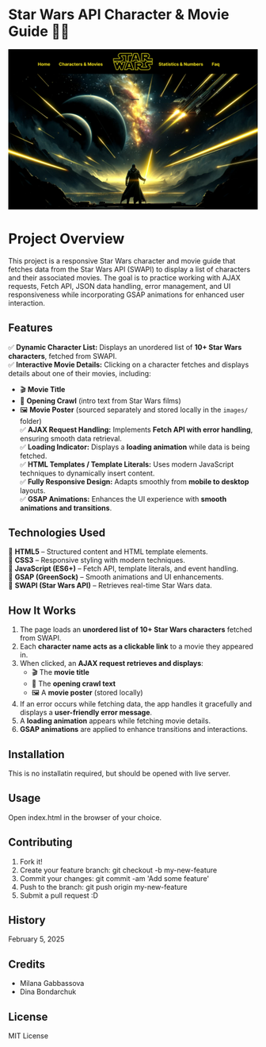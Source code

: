 # Star Wars API Character & Movie Guide 🚀🌌

![Webpage](images/readme-banner.png)

# Project Overview
This project is a responsive Star Wars character and movie guide that fetches data from the Star Wars API (SWAPI) to display a list of characters and their associated movies. The goal is to practice working with AJAX requests, Fetch API, JSON data handling, error management, and UI responsiveness while incorporating GSAP animations for enhanced user interaction.

## Features  
✅ **Dynamic Character List:** Displays an unordered list of **10+ Star Wars characters**, fetched from SWAPI.  
✅ **Interactive Movie Details:** Clicking on a character fetches and displays details about one of their movies, including:  
   - 🎬 **Movie Title**  
   - 📜 **Opening Crawl** (intro text from Star Wars films)  
   - 🖼️ **Movie Poster** (sourced separately and stored locally in the `images/` folder)  
✅ **AJAX Request Handling:** Implements **Fetch API with error handling**, ensuring smooth data retrieval.  
✅ **Loading Indicator:** Displays a **loading animation** while data is being fetched.  
✅ **HTML Templates / Template Literals:** Uses modern JavaScript techniques to dynamically insert content.  
✅ **Fully Responsive Design:** Adapts smoothly from **mobile to desktop** layouts.  
✅ **GSAP Animations:** Enhances the UI experience with **smooth animations and transitions**.  

## Technologies Used  
🔹 **HTML5** – Structured content and HTML template elements.  
🔹 **CSS3** – Responsive styling with modern techniques.  
🔹 **JavaScript (ES6+)** – Fetch API, template literals, and event handling.  
🔹 **GSAP (GreenSock)** – Smooth animations and UI enhancements.  
🔹 **SWAPI (Star Wars API)** – Retrieves real-time Star Wars data.  

## How It Works  
1. The page loads an **unordered list of 10+ Star Wars characters** fetched from SWAPI.  
2. Each **character name acts as a clickable link** to a movie they appeared in.  
3. When clicked, an **AJAX request retrieves and displays**:  
   - 🎬 The **movie title**  
   - 📜 The **opening crawl text**  
   - 🖼️ A **movie poster** (stored locally)  
4. If an error occurs while fetching data, the app handles it gracefully and displays a **user-friendly error message**.  
5. A **loading animation** appears while fetching movie details.  
6. **GSAP animations** are applied to enhance transitions and interactions.  

## Installation
This is no installatin required, but should be opened with live server.

## Usage
Open index.html in the browser of your choice.

## Contributing
1. Fork it!
2. Create your feature branch: git checkout -b my-new-feature
3. Commit your changes: git commit -am 'Add some feature'
4. Push to the branch: git push origin my-new-feature
5. Submit a pull request :D

## History
February 5, 2025

## Credits
* Milana Gabbassova
* Dina Bondarchuk

## License
MIT License